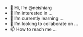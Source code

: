 - 👋 Hi, I’m @neishiarg
- 👀 I’m interested in ...
- 🌱 I’m currently learning ...
- 💞️ I’m looking to collaborate on ...
- 📫 How to reach me ...

<!---
neishiarg/neishiarg is a ✨ special ✨ repository because its `README.md` (this file) appears on your GitHub profile.
You can click the Preview link to take a look at your changes.
--->
